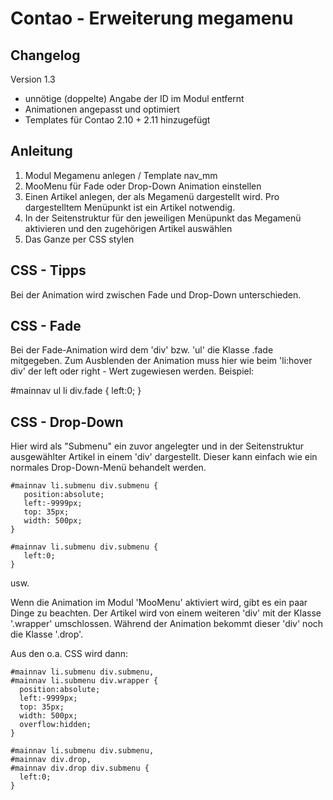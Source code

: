 Contao - Erweiterung megamenu
=============================

Changelog
---------
Version 1.3
 * unnötige (doppelte) Angabe der ID im Modul entfernt
 * Animationen angepasst und optimiert
 * Templates für Contao 2.10 + 2.11 hinzugefügt


Anleitung
---------

1. Modul Megamenu anlegen / Template nav_mm
2. MooMenu für Fade oder Drop-Down Animation einstellen
3. Einen Artikel anlegen, der als Megamenü dargestellt wird. Pro dargestelltem Menüpunkt ist ein Artikel notwendig.
4. In der Seitenstruktur für den jeweiligen Menüpunkt das Megamenü aktivieren und den zugehörigen Artikel auswählen
5. Das Ganze per CSS stylen

CSS - Tipps
-----------
Bei der Animation wird zwischen Fade und Drop-Down unterschieden.


CSS - Fade
-----------

Bei der Fade-Animation wird dem 'div' bzw. 'ul' die Klasse .fade mitgegeben. Zum Ausblenden der Animation muss hier
wie beim 'li:hover div' der left oder right - Wert zugewiesen werden. Beispiel:

#mainnav ul li div.fade { left:0; }

CSS - Drop-Down
---------------

Hier wird als "Submenu" ein zuvor angelegter und in der Seitenstruktur ausgewählter Artikel in einem 'div' dargestellt.
Dieser kann einfach wie ein normales Drop-Down-Menü behandelt werden.

    #mainnav li.submenu div.submenu {
       position:absolute;
       left:-9999px;
       top: 35px;
       width: 500px;
    }

    #mainnav li.submenu div.submenu {
       left:0;
    }

usw.

Wenn die Animation im Modul 'MooMenu' aktiviert wird, gibt es ein paar Dinge zu beachten.
Der Artikel wird von einem weiteren 'div' mit der Klasse '.wrapper' umschlossen. Während der Animation
bekommt dieser 'div' noch die Klasse '.drop'.

Aus den o.a. CSS wird dann:

    #mainnav li.submenu div.submenu,
    #mainnav li.submenu div.wrapper {
      position:absolute;
      left:-9999px;
      top: 35px;
      width: 500px;
      overflow:hidden;
    }

    #mainnav li.submenu div.submenu,
    #mainnav div.drop,
    #mainnav div.drop div.submenu {
      left:0;
    }

